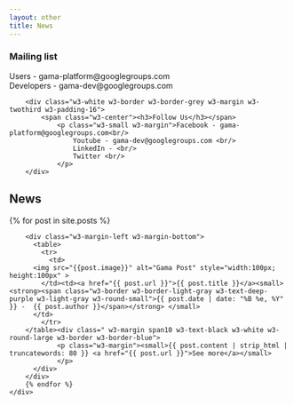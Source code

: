```yaml
---
layout: other
title: News
---
```


<div  class="w3-quarter w3-round-large w3-margin-left w3-padding-16">
        <div class="w3-white w3-border w3-border-grey w3-margin-left w3-twothird">
                <div class="w3-row" id="tabMenuNews">
                    <div class="w3-col l3 m3 s3 w3-center  w3-white">
                        <i id="facebook" class='fa fa-2x fa-facebook-official w3-text-blue' aria-hidden='true' onclick='facebook();'></i>
                    </div>
                    <div class="w3-col l3 m3 s3 w3-blue w3-center">
                        <i id="commits" class='fa fa-2x fa-git w3-text-white' aria-hidden='true' onclick='commits();'></i>
                    </div>
                    <div class="w3-col l3 m3 s3 w3-blue w3-center">
                        <i id="issues" class='fa fa-2x fa-github w3-text-white' aria-hidden='true' onclick='issues();'></i>
                    </div>
                    <div class="w3-col l3 m3 s3 w3-blue w3-center">
                        <i id="google" class='fa fa-2x fa-google w3-text-white' aria-hidden='true' onclick='google();'></i>
                    </div>
               </div>
               <div id="quotes" class="w3-white w3-small w3-margin">
               </div>
        </div>
        <div class="w3-white w3-border w3-border-grey w3-margin w3-twothird w3-padding-16">
            <span class="w3-center  w3-margin"><h3>Mailing list</h3></span>
                <p class="w3-small">Users - gama-platform@googlegroups.com<br/>
                Developers - gama-dev@googlegroups.com</p>
        </div>
    
        <div class="w3-white w3-border w3-border-grey w3-margin w3-twothird w3-padding-16">
            <span class="w3-center"><h3>Follow Us</h3></span>
                <p class="w3-small w3-margin">Facebook - gama-platform@googlegroups.com<br/>
                    Youtube - gama-dev@googlegroups.com <br/>
                    LinkedIn - <br/>
                    Twitter <br/>
                </p>
        </div>
 </div>
<div class="w3-row-padding w3-container w3-threequarter w3-content">
    <h2> News </h2>
    <div >
    	{% for post in site.posts %}
            
        <div class="w3-margin-left w3-margin-bottom">
          <table>
            <tr>
              <td>
          <img src="{{post.image}}" alt="Gama Post" style="width:100px; height:100px" >
            </td><td><a href="{{ post.url }}">{{ post.title }}</a><small>   <strong><span class="w3-border w3-border-light-gray w3-text-deep-purple w3-light-gray w3-round-small">{{ post.date | date: "%B %e, %Y" }} -  {{ post.author }}</span></strong> </small>			
          </td>
            </tr>
        </table><div class=" w3-margin span10 w3-text-black w3-white w3-round-large w3-border w3-border-blue">
                <p class="w3-margin"><small>{{ post.content | strip_html | truncatewords: 80 }} <a href="{{ post.url }}">See more</a></small>
                </p>
          </div>
        </div>	
        {% endfor %}	
    </div>
</div>
<script>
   var nbWords = 20
   function truncate(str, no_words) 
   {
        return str.split(" ").splice(0,no_words).join(" ");
   }
  $( document ).ready(function() 
  {
    facebook();
  });
  function facebook()
  {
        $.getJSON('https://graph.facebook.com/238065426321929/feed?access_token=229040647557399|MQKFlFYX7YW25XGj4GUYZ7B1lcY', function(data) 
        {
		var ahtml="";
		for(var i = 0; i < 5; i++) 
                {
		
			var d = new Date(data["data"][i]["created_time"]);
			ahtml=ahtml+"<div class=''>";
			if("message" in data["data"][i])
			{
				ahtml=ahtml+"<small><strong class='w3-light-gray w3-text-deep-purple'> "+d.toDateString() + "</strong></small><p>"+truncate(data["data"][i]["message"] , nbWords)+"...<a href='https://facebook.com/"+data["data"][i]["id"].replace("_","/posts/")+ "'>See more</a>";
			}
			else
			{
				ahtml=ahtml+"<small><strong class='w3-light-gray w3-text-deep-purple'> "+d.toDateString() + "</strong></small><p>"+truncate(data["data"][i]["story"] , nbWords)+"...<a href='https://facebook.com/"+data["data"][i]["id"].replace("_","/posts/")+ "'>See more</a>";
			}
			ahtml=ahtml+"</p></div>";
		}
		ahtml=ahtml+"";
		$("#quotes").html(ahtml);
		$("#quotes").linkify();
                $("#tabMenuNews").html("<div class=\"w3-col l3 m3 s3 w3-white w3-center\"><i id=\"facebook\" class=\"fa fa-2x fa-facebook-official w3-text-blue\" aria-hidden=\"true\" onclick=\"facebook();\"></i></div><div class=\"w3-col l3 m3 s3 w3-blue w3-center\"><i id=\"commits\" class=\"fa fa-2x fa-git w3-text-white\" aria-hidden=\"true\" onclick=\"commits();\"></i></div><div class=\"w3-col l3 m3 s3 w3-blue w3-center\"><i id=\"issues\" class=\"fa fa-2x fa-github w3-text-white\" aria-hidden=\"true\" onclick=\"issues();\"></i></div><div class=\"w3-col l3 m3 s3 w3-blue w3-center  w3-blue\"><i id=\"google\" class=\"fa fa-2x fa-google w3-text-white\" aria-hidden=\"true\" onclick=\"google();\"></i></div>");
        
	});
  }
  
  function issues()
  {
       		
        $.getJSON('https://api.github.com/repos/gama-platform/gama/issues', function(data) 
        {
                var ahtml="";
                for(var i = 0; i < 5; i++) {
                        ahtml=ahtml+"<div class=''>";
                        var d = new Date(data[i]["created_at"]);
                        ahtml=ahtml+"<small><strong class='w3-light-gray w3-text-deep-purple'> "+d.toDateString() + "</strong></small><p>"+data[i]["title"]+" by "+data[i]["user"]["login"]+" <a href='"+data[i]["html_url"]+"'> See more</a>";
                        ahtml=ahtml+"</p></div>";
                }
                ahtml=ahtml+"";
                $("#quotes").html(ahtml);
                $("#quotes").linkify();
                $("#tabMenuNews").html("<div class=\"w3-col l3 m3 s3 w3-blue w3-center\"><i id=\"facebook\" class=\"fa fa-2x fa-facebook-official w3-text-white\" aria-hidden=\"true\" onclick=\"facebook();\"></i></div><div class=\"w3-col l3 m3 s3 w3-blue w3-center\"><i id=\"commits\" class=\"fa fa-2x fa-git w3-text-white\" aria-hidden=\"true\" onclick=\"commits();\"></i></div><div class=\"w3-col l3 m3 s3 w3-white w3-center\"><i id=\"issues\" class=\"fa fa-2x fa-github w3-text-blue\" aria-hidden=\"true\" onclick=\"issues();\"></i></div><div class=\"w3-col l3 m3 s3 w3-blue w3-center  w3-blue\"><i id=\"google\" class=\"fa fa-2x fa-google w3-text-white\" aria-hidden=\"true\" onclick=\"google();\"></i></div>");
        
        });
  }
  function commits()
  {
       		
        $.getJSON('https://api.github.com/repos/gama-platform/gama/commits', function(data) 
        {
                var ahtml="";
                for(var i = 0; i < 5; i++) 
                {
                        ahtml=ahtml+"<div class=''>";
                        var d = new Date(data[i]["commit"]["author"]["date"]);
                        ahtml=ahtml+"<small><strong class='w3-light-gray w3-text-deep-purple'> "+d.toDateString() + "</strong></small><p>"+data[i]["commit"]["message"]+" by "+data[i]["commit"]["author"]["name"]+" <a href='"+data[i]["html_url"]+"'> See more</a>";
                        ahtml=ahtml+"</p></div>";
                }
                ahtml=ahtml+"";
                $("#quotes").html(ahtml);
                $("#quotes").linkify();
                $("#tabMenuNews").html("<div class=\"w3-col l3 m3 s3 w3-blue w3-center\"><i id=\"facebook\" class=\"fa fa-2x fa-facebook-official w3-text-white\" aria-hidden=\"true\" onclick=\"facebook();\"></i></div><div class=\"w3-col l3 m3 s3 w3-white w3-center\"><i id=\"commits\" class=\"fa fa-2x fa-git w3-text-blue\" aria-hidden=\"true\" onclick=\"commits();\"></i></div><div class=\"w3-col l3 m3 s3 w3-blue w3-center\"><i id=\"issues\" class=\"fa fa-2x fa-github w3-text-white\" aria-hidden=\"true\" onclick=\"issues();\"></i></div><div class=\"w3-col l3 m3 s3 w3-blue w3-center  w3-blue\"><i id=\"google\" class=\"fa fa-2x fa-google w3-text-white\" aria-hidden=\"true\" onclick=\"google();\"></i></div>");
        
        });
  }
  
  function google()
  {
       		
        $.getJSON('https://api.rss2json.com/v1/api.json?rss_url=https%3A%2F%2Fgroups.google.com%2Fforum%2Ffeed%2Fgama-platform%2Ftopics%2Frss.xml%3Fnum%3D15', function(data) 
        {
                var ahtml="";
                for(var i = 0; i < 5; i++) {
                        ahtml=ahtml+"<div class=''>";
                        var d = new Date(data["items"][i]["pubDate"]);
                        ahtml=ahtml+"<small><strong class='w3-light-gray w3-text-deep-purple'> "+d.toDateString() + "</strong></small><p>"+data["items"][i]["title"]+" by "+data["items"][i]["author"]+" <a href='"+data["items"][i]["link"]+"'> See more</a>";
                        ahtml=ahtml+"</p></div>";

                }
                ahtml=ahtml+"";
                $("#quotes").html(ahtml);
                $("#quotes").linkify();
                $("#tabMenuNews").html("<div class=\"w3-col l3 m3 s3 w3-blue w3-center\"><i id=\"facebook\" class=\"fa fa-2x fa-facebook-official w3-text-white\" aria-hidden=\"true\" onclick=\"facebook();\"></i></div><div class=\"w3-col l3 m3 s3 w3-blue w3-center\"><i id=\"commits\" class=\"fa fa-2x fa-git w3-text-white\" aria-hidden=\"true\" onclick=\"commits();\"></i></div><div class=\"w3-col l3 m3 s3 w3-blue w3-center\"><i id=\"issues\" class=\"fa fa-2x fa-github w3-text-white\" aria-hidden=\"true\" onclick=\"issues();\"></i></div><div class=\"w3-col l3 m3 s3 w3-blue w3-center  w3-white\"><i id=\"google\" class=\"fa fa-2x fa-google w3-text-blue\" aria-hidden=\"true\" onclick=\"google();\"></i></div>");
        });
  }
  
</script>